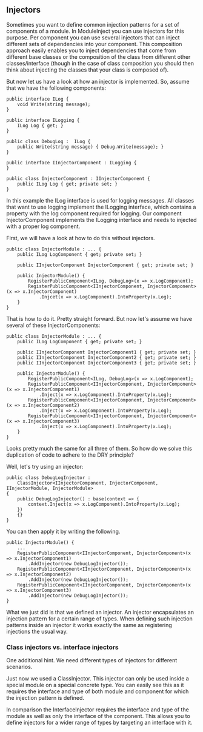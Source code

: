 ﻿Injectors
---------

Sometimes you want to define common injection patterns for a set of components of a module. In ModuleInject you can use injectors for this purpose. Per component you can use several injectors that can inject different sets of dependencies into your component. This composition approach easily enables you to inject dependencies that come from different base classes or the composition of the class from different other classes/interface (though in the case of class composition you should then think about injecting the classes that your class is composed of).

But now let us have a look at how an injector is implemented. So, assume that we have the following components:

    public interface ILog {
        void Write(string message);
    }

    public interface ILogging {
        ILog Log { get; }
    }

    public class DebugLog :  ILog {
        public Write(string message) { Debug.Write(message); }
    }

    public interface IInjectorComponent : ILogging {
    }

    public class InjectorComponent : IInjectorComponent {
        public ILog Log { get; private set; }
    }

In this example the ILog interface is used for logging messages. All classes that want to use logging implement the ILogging interface, which contains a property with the log component required for logging. Our component InjectorComponent implements the ILogging interface and needs to injected with a proper log component.

First, we will have a look at how to do this without injectors.

    public class InjectorModule : ... {
        public ILog LogComponent { get; private set; }
    
        public IInjectorComponent InjectorComponent { get; private set; }

        public InjectorModule() {
            RegisterPublicComponent<ILog, DebugLog>(x => x.LogComponent);
            RegisterPublicComponent<IInjectorComponent, InjectorComponent>(x => x.InjectorComponent)
                .Injcet(x => x.LogComponent).IntoProperty(x.Log);
        }
    }

That is how to do it. Pretty straight forward. But now let's assume we have several of these InjectorComponents:

    public class InjectorModule : ... {
        public ILog LogComponent { get; private set; }
    
        public IInjectorComponent InjectorComponent1 { get; private set; }
        public IInjectorComponent InjectorComponent2 { get; private set; }
        public IInjectorComponent InjectorComponent3 { get; private set; }

        public InjectorModule() {
            RegisterPublicComponent<ILog, DebugLog>(x => x.LogComponent);
            RegisterPublicComponent<IInjectorComponent, InjectorComponent>(x => x.InjectorComponent1)
                .Inject(x => x.LogComponent).IntoProperty(x.Log);
            RegisterPublicComponent<IInjectorComponent, InjectorComponent>(x => x.InjectorComponent2)
                .Inject(x => x.LogComponent).IntoProperty(x.Log);
            RegisterPublicComponent<IInjectorComponent, InjectorComponent>(x => x.InjectorComponent3)
                .Inject(x => x.LogComponent).IntoProperty(x.Log);
        }
    }

Looks pretty much the same for all three of them. So how do we solve this duplication of code to adhere to the DRY principle?

Well, let's try using an injector:

    public class DebugLogInjector :  
        ClassInjector<IInjectorComponent, InjectorComponent, IInjectorModule, InjectorModule> 
    {
        public DebugLogInjector() : base(context => {
            context.Inject(x => x.LogComponent).IntoProperty(x.Log);
        })
        {}
    }

You can then apply it by writing the following.

    public InjectorModule() {
        ...
        RegisterPublicComponent<IInjectorComponent, InjectorComponent>(x => x.InjectorComponent1)
            .AddInjector(new DebugLogInjector());
        RegisterPublicComponent<IInjectorComponent, InjectorComponent>(x => x.InjectorComponent2)
            .AddInjector(new DebugLogInjector());
        RegisterPublicComponent<IInjectorComponent, InjectorComponent>(x => x.InjectorComponent3)
            .AddInjector(new DebugLogInjector());
    }

What we just did is that we defined an injector. An injector encapsulates an injection pattern for a certain range of types. When defining such injection patterns inside an injector it works exactly the same as registering injections the usual way.

### Class injectors vs. interface injectors
One additional hint. We need different types of injectors for different scenarios. 

Just now we used a ClassInjector. This injector can only be used inside a special module on a special concrete type. You can easily see this as it requires the interface and type of both module and component for which the injection pattern is defined.

In comparison the InterfaceInjector requires the interface and type of the module as well as only the interface of the component. This allows you to define injectors for a wider range of types by targeting an interface with it.